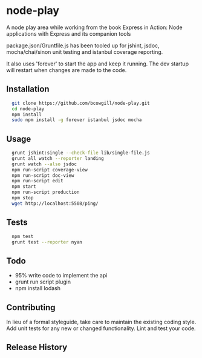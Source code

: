 node-play
=========

A node play area while working from the book Express in Action: Node applications with Express and its companion tools

package.json/Gruntfile.js has been tooled up for jshint, jsdoc, mocha/chai/sinon unit testing and istanbul coverage reporting.

It also uses 'forever' to start the app and keep it running. The dev startup will restart when changes are made to the code.

## Installation

```bash
  git clone https://github.com/bcowgill/node-play.git
  cd node-play
  npm install
  sudo npm install -g forever istanbul jsdoc mocha
```

## Usage

```bash
  grunt jshint:single --check-file lib/single-file.js
  grunt all watch --reporter landing
  grunt watch --also jsdoc
  npm run-script coverage-view
  npm run-script doc-view
  npm run-script edit
  npm start
  npm run-script production
  npm stop
  wget http://localhost:5508/ping/
```

## Tests

```bash
  npm test
  grunt test --reporter nyan
```

## Todo

- 95% write code to implement the api
- grunt run script plugin
- npm install lodash

## Contributing

In lieu of a formal styleguide, take care to maintain the existing coding style.
Add unit tests for any new or changed functionality. Lint and test your code.

## Release History

